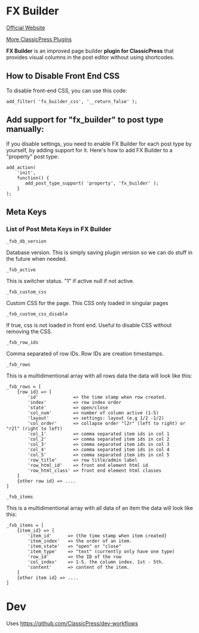 # FX Builder

[Official Website](https://getbutterfly.com/classicpress-plugins/fx-builder/)

[More ClassicPress Plugins](https://getbutterfly.com/classicpress-plugins/)

**FX Builder** is an improved page builder **plugin for ClassicPress** that provides visual columns in the post editor without using shortcodes.

## How to Disable Front End CSS

To disable front-end CSS, you can use this code:

```
add_filter( 'fx_builder_css', '__return_false' );
```

## Add support for "fx_builder" to post type manually:

If you disable settings, you need to enable FX Builder for each post type by yourself, by adding support for it. Here's how to add FX Builder to a "property" post type:

```
add_action(
    'init',
    function() {
       add_post_type_support( 'property', 'fx_builder' );
    }
);
```

## Meta Keys

### List of Post Meta Keys in FX Builder

`_fxb_db_version`

Database version. This is simply saving plugin version so we can do stuff in the future when needed.

`_fxb_active`

This is switcher status. "1" if active null if not active.

`_fxb_custom_css`

Custom CSS for the page. This CSS only loaded in singular pages

`_fxb_custom_css_disable`

If true, css is not loaded in front end. Useful to disable CSS without removing the CSS.

`_fxb_row_ids`

Comma separated of row IDs. Row IDs are creation timestamps.

`_fxb_rows`

This is a multidimentional array with all rows data the data will look like this:

```
_fxb_rows = [
	{row id} => [
		'id'             => the time stamp when row created.
		'index'          => row index order
		'state'          => open/close
		'col_num'        => number of column active (1-5)
		'layout'         => settings: layout (e.g 1/2 -1/2)
		'col_order'      => collapse order "l2r" (left to right) or "r2l" (right to left)
		'col_1'          => comma separated item ids in col 1
		'col_2'          => comma separated item ids in col 2
		'col_3'          => comma separated item ids in col 3
		'col_4'          => comma separated item ids in col 4
		'col_5'          => comma separated item ids in col 5
		'row_title'      => row title/admin label
		'row_html_id'    => front end element html id
		'row_html_class' => front end element html classes
    ]
	{other row id} => ....
]
```

`_fxb_items`

This is a multidimentional array with all data of an item the data will look like this:

```
_fxb_items = [
	{item_id} => [
		'item_id'      => {the time stamp when item created}
		'item_index'   => the order of an item.
		'item_state'   => "open" or "close"
		'item_type'    => "text" (currently only have one type)
		'row_id'       => the ID of the row
		'col_index'    => 1-5. the column index. 1st - 5th.
		'content'      => content of the item.
    ]
	{other item id} => ....
]
```

# Dev

Uses https://github.com/ClassicPress/dev-workflows
